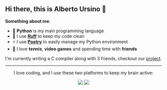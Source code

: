 ## Hi there, this is Alberto Ursino 👋

**Something about me**:

- 🐍 **Python** is my main programming language
- 🧼 I use **[Ruff](https://github.com/astral-sh/ruff)** to keep my code clean
- ⚡ I use **[Poetry](https://python-poetry.org/)** to easily manage my Python environment
- 🎨 I love **tennis**, **video games** and spending time with **friends**

I'm currently writing a C compiler along with 3 friends, checkout our [project](https://github.com/d-u-d-e/c-compiler/tree/develop).

<div align="center">

<!-- ![](https://komarev.com/ghpvc/?username=albertoursino&color=blueviolet&style=for-the-badge) -->

---

I love coding, and I use these two platforms to keep my brain active:

<a href="https://www.hackerrank.com/profile/albertoursino98">![](https://img.shields.io/badge/HackerRank-blue?logo=hackerrank)</a> <a href="https://leetcode.com/u/albertoursino/">![](https://img.shields.io/badge/LeetCode-red?logo=leetcode)</a>

</div>
